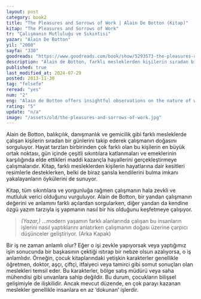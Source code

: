 ```yaml
---
layout: post
category: book2
title: "The Pleasures and Sorrows of Work | Alain De Botton (Kitap)"
kitap: "The Pleasures and Sorrows of Work"
tr: "Çalışmanın Mutluluğu ve Sıkıntısı"
yazar: "Alain De Botton"
yil: "2008"
sayfa: "330"
goodreads: "https://www.goodreads.com/book/show/5293573-the-pleasures-and-sorrows-of-work"
description: "Alain de Botton, farklı mesleklerden kişilerin sıradan bir günlerini takip ederek, çalışmanın doğası üzerine gözlemlerini aktarıyor. Bir kişinin yaptığı işi neden sevdiği ya da ondan nefret ettiği sorusunun cevabını arıyor."
published: true
last_modified_at: 2024-07-29
posted: 2013-11-30
tag: "felsefe"
reread: "yes"
num: "2"
eng: "Alain de Botton offers insightful observations on the nature of work and people’s diverse attitudes towards it. By spending a day with individuals from various fields—such as consulting, painting, fishing, cargo ship spotting, and biscuit manufacturing—he aims to gain a deeper understanding of their perspectives on their jobs and what they find enjoyable or challenging about them."
rating: "5"
update: "n/a"
image: "/assets/old/the-pleasures-and-sorrows-of-work.jpg"
---
```


Alain de Botton, balıkçılık, danışmanlık ve gemicilik gibi farklı mesleklerde çalışan kişilerin sıradan bir günlerini takip ederek çalışmanın doğasını sorguluyor. Hayat tarzları birbirinden çok farklı olan bu kişilerin en büyük ortak noktası, gün içinde çeşitli sıkıntılara katlanmaları ve emeklerinin karşılığında elde ettikleri maddi kazançla hayallerini gerçekleştirmeye çalışmalarıdır. Kitap, farklı mesleklerden kişilerin hayatlarına dair kesitleri resimlerle desteklerken, belki de biraz şansla kendilerini bulma imkanı yakalayanların öykülerini de sunuyor.

Kitap, tüm sıkıntılara ve yorgunluğa rağmen çalışmanın hala zevkli ve mutluluk verici olduğunu vurguluyor. Alain de Botton, bir yandan çalışmanın değerini ve anlamını farklı açılardan sorgularken, diğer yandan da kendine özgü yazım tarzıyla iş yapmanın nasıl bir his olduğunu keşfetmeye çalışıyor.

> _(Yazar,)_ ...modern yaşamın farklı alanlarında çalışan bu insanların işlerini nasıl yaptıklarını anlatırken çalışmanın doğası üzerine çarpıcı düşünceler geliştiriyor. (Arka Kapak)

Bir iş ne zaman anlamlı olur? Eğer o işi zevkle yapıyorsak veya yaptığımız işin sonucunda bir başkasının çektiği ıstırap bir nebze olsun azalıyorsa, o iş anlamlıdır. Örneğin, çocuk kitaplarındaki yetişkin karakterler genellikle öğretmen, doktor, aşçı, çiftçi, itfaiyeci veya tamirci gibi somut sonuçları olan meslekleri temsil eder. Bu karakterler, bölge satış müdürü veya saha mühendisi gibi unvanlara sahip değildir. Bu durum, çocukların bilişsel gelişimiyle de ilişkilidir. Ancak mevcut düzende, en çok parayı kazanan meslekler genellikle insanlara en az ‘dokunan’ işlerdir.

